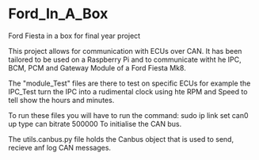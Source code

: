 # Ford_In_A_Box
Ford Fiesta in a box for final year project

This project allows for communication with ECUs over CAN. It has been tailored to be used on a Raspberry Pi and to communicate witht he IPC, BCM, PCM and Gateway Module of a Ford Fiesta Mk8.

The "module_Test" files are there to test on specific ECUs for example the IPC_Test turn the IPC into a rudimental clock using hte RPM and Speed to tell show the hours and minutes.

To run these files you will have to run the command: sudo ip link set can0 up type can bitrate 500000
To initialise the CAN bus.

The utils.canbus.py file holds the Canbus object that is used to send, recieve anf log CAN messages.

